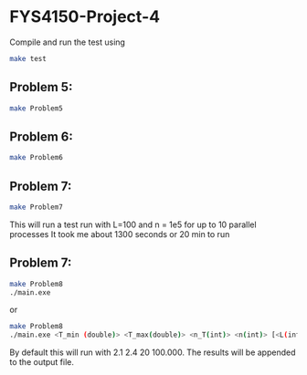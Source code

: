 # FYS4150-Project-4

Compile and run the test using
```bash
make test
```

## Problem 5:
```bash
make Problem5
```

## Problem 6:
```bash
make Problem6
```

## Problem 7:
```bash
make Problem7
```
This will run a test run with L=100 and n = 1e5 for up to 10 parallel processes
It took me about 1300 seconds or 20 min to run

## Problem 7:
```bash
make Problem8
./main.exe
```
or
```bash
make Problem8
./main.exe <T_min (double)> <T_max(double)> <n_T(int)> <n(int)> [<L(int)>]
```
By default this will run with 2.1 2.4 20 100.000. The results will be appended to the output file.